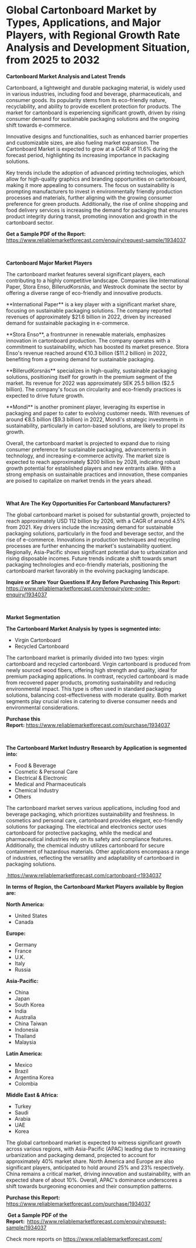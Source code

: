 <p><h1>Global Cartonboard Market by Types, Applications, and Major Players, with Regional Growth Rate Analysis and Development Situation, from 2025 to 2032</h1></p><p><strong>Cartonboard Market Analysis and Latest Trends</strong></p>
<p><p>Cartonboard, a lightweight and durable packaging material, is widely used in various industries, including food and beverage, pharmaceuticals, and consumer goods. Its popularity stems from its eco-friendly nature, recyclability, and ability to provide excellent protection for products. The market for cartonboard is experiencing significant growth, driven by rising consumer demand for sustainable packaging solutions and the ongoing shift towards e-commerce. </p><p>Innovative designs and functionalities, such as enhanced barrier properties and customizable sizes, are also fueling market expansion. The Cartonboard Market is expected to grow at a CAGR of 11.6% during the forecast period, highlighting its increasing importance in packaging solutions. </p><p>Key trends include the adoption of advanced printing technologies, which allow for high-quality graphics and branding opportunities on cartonboard, making it more appealing to consumers. The focus on sustainability is prompting manufacturers to invest in environmentally friendly production processes and materials, further aligning with the growing consumer preference for green products. Additionally, the rise of online shopping and food delivery services is increasing the demand for packaging that ensures product integrity during transit, promoting innovation and growth in the cartonboard sector.</p></p>
<p><strong>Get a Sample PDF of the Report:&nbsp;</strong> <a href="https://www.reliablemarketforecast.com/enquiry/request-sample/1934037?utm_campaign=2730&utm_medium=2&utm_source=Github&utm_content=ia&utm_term=31032025&utm_id=cartonboard">https://www.reliablemarketforecast.com/enquiry/request-sample/1934037</a></p>
<p>&nbsp;</p>
<p><strong>Cartonboard Major Market Players</strong></p>
<p><p>The cartonboard market features several significant players, each contributing to a highly competitive landscape. Companies like International Paper, Stora Enso, BillerudKorsnäs, and Westrock dominate the sector by offering a diverse range of eco-friendly and innovative products.</p><p>**International Paper** is a key player with a significant market share, focusing on sustainable packaging solutions. The company reported revenues of approximately $21.6 billion in 2022, driven by increased demand for sustainable packaging in e-commerce.</p><p>**Stora Enso**, a frontrunner in renewable materials, emphasizes innovation in cartonboard production. The company operates with a commitment to sustainability, which has boosted its market presence. Stora Enso's revenue reached around €10.3 billion ($11.2 billion) in 2022, benefiting from a growing demand for sustainable packaging.</p><p>**BillerudKorsnäs** specializes in high-quality, sustainable packaging solutions, positioning itself for growth in the premium segment of the market. Its revenue for 2022 was approximately SEK 25.5 billion ($2.5 billion). The company's focus on circularity and eco-friendly practices is expected to drive future growth.</p><p>**Mondi** is another prominent player, leveraging its expertise in packaging and paper to cater to evolving customer needs. With revenues of around €8.5 billion ($9.3 billion) in 2022, Mondi's strategic investments in sustainability, particularly in carton-based solutions, are likely to propel its growth.</p><p>Overall, the cartonboard market is projected to expand due to rising consumer preference for sustainable packaging, advancements in technology, and increasing e-commerce activity. The market size is expected to reach approximately $200 billion by 2028, indicating robust growth potential for established players and new entrants alike. With a strong emphasis on sustainable practices and innovation, these companies are poised to capitalize on market trends in the years ahead.</p></p>
<p>&nbsp;</p>
<p><strong>What Are The Key Opportunities For Cartonboard Manufacturers?</strong></p>
<p><p>The global cartonboard market is poised for substantial growth, projected to reach approximately USD 112 billion by 2026, with a CAGR of around 4.5% from 2021. Key drivers include the increasing demand for sustainable packaging solutions, particularly in the food and beverage sector, and the rise of e-commerce. Innovations in production techniques and recycling processes are further enhancing the market's sustainability quotient. Regionally, Asia-Pacific shows significant potential due to urbanization and rising disposable incomes. Future trends indicate a shift towards smart packaging technologies and eco-friendly materials, positioning the cartonboard market favorably in the evolving packaging landscape.</p></p>
<p><strong>Inquire or Share Your Questions If Any Before Purchasing This Report:</strong> <a href="https://www.reliablemarketforecast.com/enquiry/pre-order-enquiry/1934037?utm_campaign=2730&utm_medium=2&utm_source=Github&utm_content=ia&utm_term=31032025&utm_id=cartonboard">https://www.reliablemarketforecast.com/enquiry/pre-order-enquiry/1934037</a></p>
<p>&nbsp;</p>
<p><strong>Market Segmentation</strong></p>
<p><strong>The Cartonboard Market Analysis by types is segmented into:</strong></p>
<p><ul><li>Virgin Cartonboard</li><li>Recycled Cartonboard</li></ul></p>
<p><p>The cartonboard market is primarily divided into two types: virgin cartonboard and recycled cartonboard. Virgin cartonboard is produced from newly sourced wood fibers, offering high strength and quality, ideal for premium packaging applications. In contrast, recycled cartonboard is made from recovered paper products, promoting sustainability and reducing environmental impact. This type is often used in standard packaging solutions, balancing cost-effectiveness with moderate quality. Both market segments play crucial roles in catering to diverse consumer needs and environmental considerations.</p></p>
<p><strong>Purchase this Report:&nbsp;</strong><a href="https://www.reliablemarketforecast.com/purchase/1934037?utm_campaign=2730&utm_medium=2&utm_source=Github&utm_content=ia&utm_term=31032025&utm_id=cartonboard">https://www.reliablemarketforecast.com/purchase/1934037</a></p>
<p>&nbsp;</p>
<p><strong>The Cartonboard Market Industry Research by Application is segmented into:</strong></p>
<p><ul><li>Food & Beverage</li><li>Cosmetic & Personal Care</li><li>Electrical & Electronic</li><li>Medical and Pharmaceuticals</li><li>Chemical Industry</li><li>Others</li></ul></p>
<p><p>The cartonboard market serves various applications, including food and beverage packaging, which prioritizes sustainability and freshness. In cosmetics and personal care, cartonboard provides elegant, eco-friendly solutions for packaging. The electrical and electronics sector uses cartonboard for protective packaging, while the medical and pharmaceutical industries rely on its safety and compliance features. Additionally, the chemical industry utilizes cartonboard for secure containment of hazardous materials. Other applications encompass a range of industries, reflecting the versatility and adaptability of cartonboard in packaging solutions.</p></p>
<p><a href="https://www.reliablemarketforecast.com/cartonboard-r1934037?utm_campaign=2730&utm_medium=2&utm_source=Github&utm_content=ia&utm_term=31032025&utm_id=cartonboard">&nbsp;https://www.reliablemarketforecast.com/cartonboard-r1934037</a></p>
<p><strong>In terms of Region, the Cartonboard Market Players available by Region are:</strong></p>
<p>
    <p> <strong> North America: </strong>
        <ul>
            <li>United States</li>
            <li>Canada</li>
        </ul>
        </p> 
    <p> <strong> Europe: </strong>
        <ul>
            <li>Germany</li>
            <li>France</li>
            <li>U.K.</li>
            <li>Italy</li>
            <li>Russia</li>
        </ul>
        </p> 
    <p> <strong> Asia-Pacific: </strong>
        <ul>
            <li>China</li>
            <li>Japan</li>
            <li>South Korea</li>
            <li>India</li>
            <li>Australia</li>
            <li>China Taiwan</li>
            <li>Indonesia</li>
            <li>Thailand</li>
            <li>Malaysia</li>
        </ul>
        </p> 
    <p> <strong> Latin America: </strong>
        <ul>
            <li>Mexico</li>
            <li>Brazil</li>
            <li>Argentina Korea</li>
            <li>Colombia</li>
        </ul>
        </p> 
    <p> <strong> Middle East & Africa: </strong>
        <ul>
            <li>Turkey</li>
            <li>Saudi</li>
            <li>Arabia</li>
            <li>UAE</li>
            <li>Korea</li>
        </ul>
    </p>
    </p>
<p><p>The global cartonboard market is expected to witness significant growth across various regions, with Asia-Pacific (APAC) leading due to increasing urbanization and packaging demand, projected to account for approximately 40% market share. North America and Europe are also significant players, anticipated to hold around 25% and 23% respectively. China remains a critical market, driving innovation and sustainability, with an expected share of about 10%. Overall, APAC's dominance underscores a shift towards burgeoning economies and their consumption patterns.</p></p>
<p><strong>Purchase this Report: </strong><a href="https://www.reliablemarketforecast.com/purchase/1934037?utm_campaign=2730&utm_medium=2&utm_source=Github&utm_content=ia&utm_term=31032025&utm_id=cartonboard">https://www.reliablemarketforecast.com/purchase/1934037</a></p>
<p>&nbsp;<strong>Get a Sample PDF of the Report:&nbsp;&nbsp;</strong><a href="https://www.reliablemarketforecast.com/enquiry/request-sample/1934037?utm_campaign=2730&utm_medium=2&utm_source=Github&utm_content=ia&utm_term=31032025&utm_id=cartonboard">https://www.reliablemarketforecast.com/enquiry/request-sample/1934037</a></p>
<p><strong></strong></p>
<p>Check more reports on <a href="https://www.reliablemarketforecast.com/?utm_campaign=2730&utm_medium=2&utm_source=Github&utm_content=ia&utm_term=31032025&utm_id=cartonboard">https://www.reliablemarketforecast.com/</a></p>